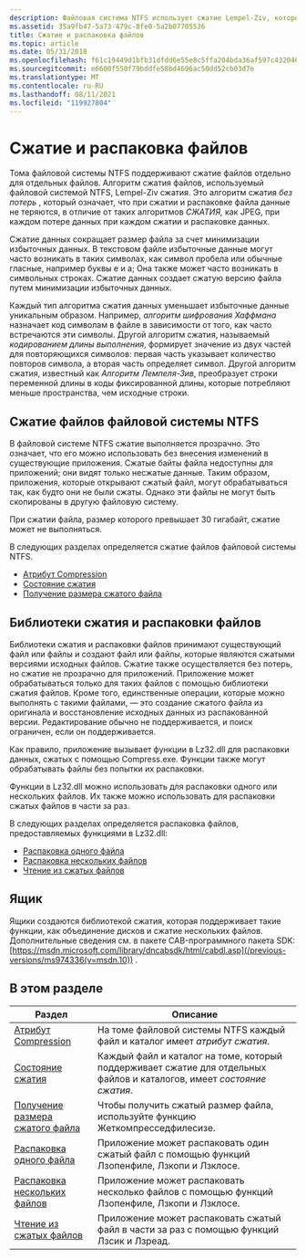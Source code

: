 ```yaml
---
description: Файловая система NTFS использует сжатие Lempel-Ziv, которое представляет собой алгоритм сжатия без потерь.
ms.assetid: 35a9fb47-5a73-479c-8fe0-5a2b07705536
title: Сжатие и распаковка файлов
ms.topic: article
ms.date: 05/31/2018
ms.openlocfilehash: f61c19449d1bfb31dfdd6e55e8c5ffa204bda36af597c43204693c55b13254e5
ms.sourcegitcommit: e6600f550f79bddfe58bd4696ac50dd52cb03d7e
ms.translationtype: MT
ms.contentlocale: ru-RU
ms.lasthandoff: 08/11/2021
ms.locfileid: "119927804"
---
```

# <a name="file-compression-and-decompression"></a>Сжатие и распаковка файлов

Тома файловой системы NTFS поддерживают сжатие файлов отдельно для отдельных файлов. Алгоритм сжатия файлов, используемый файловой системой NTFS, Lempel-Ziv сжатия. Это алгоритм сжатия *без потерь* , который означает, что при сжатии и распаковке файла данные не теряются, в отличие от таких алгоритмов *СЖАТИЯ,* как JPEG, при каждом потере данных при каждом сжатии и распаковке данных.

Сжатие данных сокращает размер файла за счет минимизации избыточных данных. В текстовом файле избыточные данные могут часто возникать в таких символах, как символ пробела или обычные гласные, например буквы e и a; Она также может часто возникать в символьных строках. Сжатие данных создает сжатую версию файла путем минимизации избыточных данных.

Каждый тип алгоритма сжатия данных уменьшает избыточные данные уникальным образом. Например, *алгоритм шифрования Хаффмана* назначает код символам в файле в зависимости от того, как часто встречаются эти символы. Другой алгоритм сжатия, называемый *кодированием длины выполнения*, формирует значение из двух частей для повторяющихся символов: первая часть указывает количество повторов символа, а вторая часть определяет символ. Другой алгоритм сжатия, известный как *Алгоритм Лемпеля-Зив*, преобразует строки переменной длины в коды фиксированной длины, которые потребляют меньше пространства, чем исходные строки.

## <a name="the-ntfs-file-system-file-compression"></a>Сжатие файлов файловой системы NTFS

В файловой системе NTFS сжатие выполняется прозрачно. Это означает, что его можно использовать без внесения изменений в существующие приложения. Сжатые байты файла недоступны для приложений; они видят только несжатые данные. Таким образом, приложения, которые открывают сжатый файл, могут обрабатываться так, как будто они не были сжаты. Однако эти файлы не могут быть скопированы в другую файловую систему.

При сжатии файла, размер которого превышает 30 гигабайт, сжатие может не выполняться.

В следующих разделах определяется сжатие файлов файловой системы NTFS.

-   [Атрибут Compression](compression-attribute.md)
-   [Состояние сжатия](compression-state.md)
-   [Получение размера сжатого файла](obtaining-the-size-of-a-compressed-file.md)

## <a name="file-compression-and-decompression-libraries"></a>Библиотеки сжатия и распаковки файлов

Библиотеки сжатия и распаковки файлов принимают существующий файл или файлы и создают файл или файлы, которые являются сжатыми версиями исходных файлов. Сжатие также осуществляется без потерь, но сжатие не прозрачно для приложений. Приложение может обрабатываться только для таких файлов с помощью библиотеки сжатия файлов. Кроме того, единственные операции, которые можно выполнять с такими файлами, — это создание сжатого файла из оригинала и восстановление исходных данных из распакованной версии. Редактирование обычно не поддерживается, и поиск ограничен, если он поддерживается.

Как правило, приложение вызывает функции в Lz32.dll для распаковки данных, сжатых с помощью Compress.exe. Функции также могут обрабатывать файлы без попытки их распаковки.

Функции в Lz32.dll можно использовать для распаковки одного или нескольких файлов. Их также можно использовать для распаковки сжатых файлов в части за раз.

В следующих разделах определяется распаковка файлов, предоставляемых функциями в Lz32.dll:

-   [Распаковка одного файла](decompressing-a-single-file.md)
-   [Распаковка нескольких файлов](decompressing-multiple-files.md)
-   [Чтение из сжатых файлов](reading-from-compressed-files.md)

## <a name="cabinets"></a>Ящик

Ящики создаются библиотекой сжатия, которая поддерживает такие функции, как объединение дисков и сжатие нескольких файлов. Дополнительные сведения см. в пакете CAB-программного пакета SDK: [https://msdn.microsoft.com/library/dncabsdk/html/cabdl.asp](/previous-versions/ms974336(v=msdn.10)) .

## <a name="in-this-section"></a>В этом разделе



| Раздел                                                                                             | Описание                                                                                                                              |
|---------------------------------------------------------------------------------------------------|------------------------------------------------------------------------------------------------------------------------------------------|
| [Атрибут Compression](compression-attribute.md)<br/>                                     | На томе файловой системы NTFS каждый файл и каталог имеет *атрибут сжатия*.<br/>                                         |
| [Состояние сжатия](compression-state.md)<br/>                                             | Каждый файл и каталог на томе, который поддерживает сжатие для отдельных файлов и каталогов, имеет *состояние сжатия*.<br/> |
| [Получение размера сжатого файла](obtaining-the-size-of-a-compressed-file.md)<br/> | Чтобы получить сжатый размер файла, используйте функцию Жеткомпресседфилесизе.<br/>                                               |
| [Распаковка одного файла](decompressing-a-single-file.md)<br/>                         | Приложение может распаковать один сжатый файл с помощью функций Лзопенфиле, Лзкопи и Лзклосе.<br/>                |
| [Распаковка нескольких файлов](decompressing-multiple-files.md)<br/>                       | Приложение может распаковать несколько файлов с помощью функций Лзопенфиле, Лзкопи и Лзклосе.<br/>                          |
| [Чтение из сжатых файлов](reading-from-compressed-files.md)<br/>                     | Приложение может распаковать сжатый файл в части за раз с помощью функций Лзсик и Лзреад.<br/>                 |



 

 

